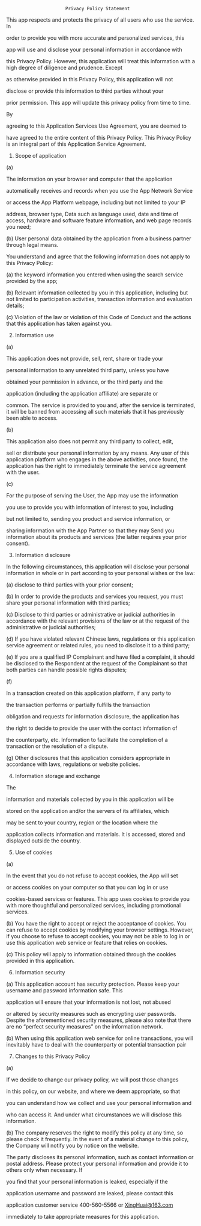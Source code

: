 
                          Privacy Policy Statement

This app respects and protects the privacy of all users who use the service. In

order to provide you with more accurate and personalized services, this

app will use and disclose your personal information in accordance with

this Privacy Policy. However, this application will treat this information with a high degree of diligence and prudence. Except

as otherwise provided in this Privacy Policy, this application will not

disclose or provide this information to third parties without your

prior permission. This app will update this privacy policy from time to time.

By

agreeing to this Application Services Use Agreement, you are deemed to

have agreed to the entire content of this Privacy Policy. This Privacy Policy is an integral part of this Application Service Agreement.

1. Scope of application

(a)

The information on your browser and computer that the application

automatically receives and records when you use the App Network Service

or access the App Platform webpage, including but not limited to your IP

address, browser type, Data such as language used, date and time of access, hardware and software feature information, and web page records you need;

(b) User personal data obtained by the application from a business partner through legal means.

You understand and agree that the following information does not apply to this Privacy Policy:

(a) the keyword information you entered when using the search service provided by the app;

(b) Relevant information collected by you in this application, including but not limited to participation activities, transaction information and evaluation details;

(c) Violation of the law or violation of this Code of Conduct and the actions that this application has taken against you.

2. Information use

(a)

This application does not provide, sell, rent, share or trade your

personal information to any unrelated third party, unless you have

obtained your permission in advance, or the third party and the

application (including the application affiliate) are separate or

common. The service is provided to you and, after the service is terminated, it will be banned from accessing all such materials that it has previously been able to access.

(b)

This application also does not permit any third party to collect, edit,

sell or distribute your personal information by any means. Any user of this application platform who engages in the above activities, once found, the application has the right to immediately terminate the service agreement with the user.

(c)

For the purpose of serving the User, the App may use the information

you use to provide you with information of interest to you, including

but not limited to, sending you product and service information, or

sharing information with the App Partner so that they may Send you information about its products and services (the latter requires your prior consent).

3. Information disclosure

In the following circumstances, this application will disclose your personal information in whole or in part according to your personal wishes or the law:

(a) disclose to third parties with your prior consent;

(b) In order to provide the products and services you request, you must share your personal information with third parties;

(c) Disclose to third parties or administrative or judicial authorities in accordance with the relevant provisions of the law or at the request of the administrative or judicial authorities;

(d) If you have violated relevant Chinese laws, regulations or this application service agreement or related rules, you need to disclose it to a third party;

(e) If you are a qualified IP Complainant and have filed a complaint, it should be disclosed to the Respondent at the request of the Complainant so that both parties can handle possible rights disputes;

(f)

In a transaction created on this application platform, if any party to

the transaction performs or partially fulfills the transaction

obligation and requests for information disclosure, the application has

the right to decide to provide the user with the contact information of

the counterparty, etc. Information to facilitate the completion of a transaction or the resolution of a dispute.

(g) Other disclosures that this application considers appropriate in accordance with laws, regulations or website policies.

4. Information storage and exchange

The

information and materials collected by you in this application will be

stored on the application and/or the servers of its affiliates, which

may be sent to your country, region or the location where the

application collects information and materials. It is accessed, stored and displayed outside the country.

5. Use of cookies

(a)

In the event that you do not refuse to accept cookies, the App will set

or access cookies on your computer so that you can log in or use

cookies-based services or features. This app uses cookies to provide you with more thoughtful and personalized services, including promotional services.

(b) You have the right to accept or reject the acceptance of cookies. You can refuse to accept cookies by modifying your browser settings. However, if you choose to refuse to accept cookies, you may not be able to log in or use this application web service or feature that relies on cookies.

(c) This policy will apply to information obtained through the cookies provided in this application.

6. Information security

(a) This application account has security protection. Please keep your username and password information safe. This

application will ensure that your information is not lost, not abused

or altered by security measures such as encrypting user passwords. Despite the aforementioned security measures, please also note that there are no “perfect security measures” on the information network.

(b) When using this application web service for online transactions, you will inevitably have to deal with the counterparty or potential transaction pair

7. Changes to this Privacy Policy

(a)

If we decide to change our privacy policy, we will post those changes

in this policy, on our website, and where we deem appropriate, so that

you can understand how we collect and use your personal information and

who can access it. And under what circumstances we will disclose this information.

(b) The company reserves the right to modify this policy at any time, so please check it frequently. In the event of a material change to this policy, the Company will notify you by notice on the website.

The party discloses its personal information, such as contact information or postal address. Please protect your personal information and provide it to others only when necessary. If

you find that your personal information is leaked, especially if the

application username and password are leaked, please contact this

application customer service 400-560-5566 or XingHuai@163.com

immediately to take appropriate measures for this application.
